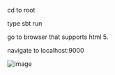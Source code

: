 cd to root

type sbt run

go to browser that supports html 5.

navigate to localhost:9000

![image](https://user-images.githubusercontent.com/26671404/120358076-6a906480-c306-11eb-9579-d802ed3728b1.png)
